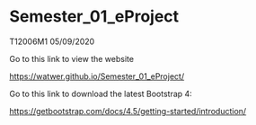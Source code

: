 # Semester_01_eProject
T12006M1  05/09/2020

Go to this link to view the website

https://watwer.github.io/Semester_01_eProject/



Go to this link to download the latest Bootstrap 4:

https://getbootstrap.com/docs/4.5/getting-started/introduction/
